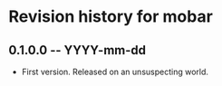 # Revision history for mobar

## 0.1.0.0 -- YYYY-mm-dd

* First version. Released on an unsuspecting world.
